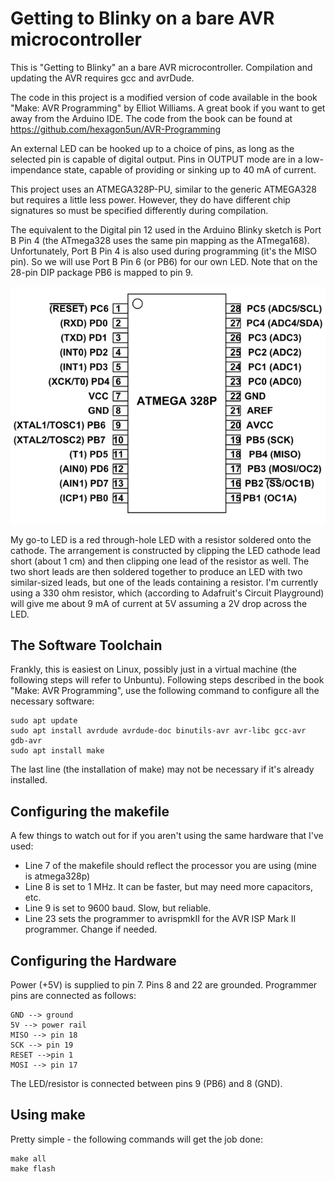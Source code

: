 # Getting to Blinky on a bare AVR microcontroller

This is "Getting to Blinky" an a bare AVR microcontroller.  Compilation and updating the AVR requires
gcc and avrDude.

The code in this project is a modified version of code available in the book "Make: AVR Programming"
by Elliot Williams.  A great book if you want to get away from the Arduino IDE.  The code from the book
can be found at https://github.com/hexagon5un/AVR-Programming

An external LED can be hooked up to a choice of pins, as long as the selected
pin is capable of digital output.  Pins in OUTPUT mode are in a low-impendance state,
capable of providing or sinking up to 40 mA of current.

This project uses an ATMEGA328P-PU, similar to the generic ATMEGA328 but requires a little less power.
However, they do have different chip signatures so must be specified differently during compilation.

The equivalent to the Digital pin 12 used in the Arduino Blinky sketch is Port B Pin 4 (the ATmega328 uses the same pin mapping
as the ATmega168).  Unfortunately, Port B Pin 4 is also used during programming (it's the MISO pin).
So we will use Port B Pin 6 (or PB6) for our own LED. Note that on the 28-pin DIP package
PB6 is mapped to pin 9.

![pinout]

My go-to LED is a red through-hole LED with a resistor soldered onto the cathode.  The arrangement is constructed
by clipping the LED cathode lead short (about 1 cm) and then clipping one lead of the resistor as well.  The two
short leads are then soldered together to produce an LED with two similar-sized leads, but one of the leads containing
a resistor.  I'm currently using a 330 ohm resistor, which (according to Adafruit's Circuit Playground) will give me
about 9 mA of current at 5V assuming a 2V drop across the LED.

## The Software Toolchain
Frankly, this is easiest on Linux, possibly just in a virtual machine (the following steps will refer to Unbuntu).
Following steps described in the book "Make: AVR Programming", use the following command to configure
all the necessary software:
```
sudo apt update
sudo apt install avrdude avrdude-doc binutils-avr avr-libc gcc-avr gdb-avr
sudo apt install make
```
The last line (the installation of make) may not be necessary if it's already installed.

## Configuring the makefile
A few things to watch out for if you aren't using the same hardware that I've used:
* Line 7 of the makefile should reflect the processor you are using (mine is atmega328p)
* Line 8 is set to 1 MHz.  It can be faster, but may need more capacitors, etc.
* Line 9 is set to 9600 baud.  Slow, but reliable.
* Line 23 sets the programmer to avrispmkII for the AVR ISP Mark II programmer. Change if needed.

## Configuring the Hardware
Power (+5V) is supplied to pin 7.  Pins 8 and 22 are grounded.  Programmer pins are connected as
follows:
```
GND --> ground
5V --> power rail
MISO --> pin 18
SCK --> pin 19
RESET -->pin 1
MOSI --> pin 17
```
The LED/resistor is connected between pins 9 (PB6) and 8 (GND).

## Using make
Pretty simple - the following commands will get the job done:
```
make all
make flash
```

<!-- Images -->
[pinout]:                /ATMega328P/ATMega328P-Pinout.png                "ATMega328P pinout diagram"

